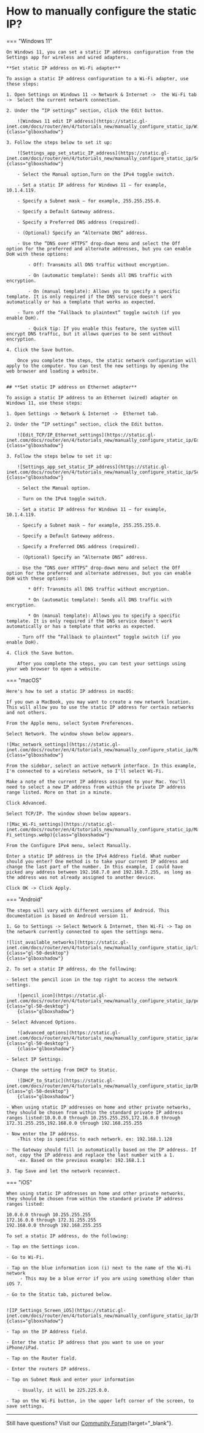 # How to manually configure the static IP?

=== "Windows 11"

    On Windows 11, you can set a static IP address configuration from the Settings app for wireless and wired adapters.

    **Set static IP address on Wi-Fi adapter**

    To assign a static IP address configuration to a Wi-Fi adapter, use these steps:

    1. Open Settings on Windows 11 -> Network & Internet ->  the Wi-Fi tab ->  Select the current network connection.

    2. Under the “IP settings” section, click the Edit button.

        ![Windows 11 edit IP address](https://static.gl-inet.com/docs/router/en/4/tutorials_new/manually_configure_static_ip/Windows_11_edit_IP_address.webp){class="glboxshadow"}

    3. Follow the steps below to set it up:

        ![Settings_app_set_static_IP_address](https://static.gl-inet.com/docs/router/en/4/tutorials_new/manually_configure_static_ip/Settings_app_set_static_IP_address.webp){class="glboxshadow"}

        - Select the Manual option,Turn on the IPv4 toggle switch.

        - Set a static IP address for Windows 11 – for example, 10.1.4.119.

        - Specify a Subnet mask – for example, 255.255.255.0.

        - Specify a Default Gateway address.

        - Specify a Preferred DNS address (required).

        - (Optional) Specify an “Alternate DNS” address.

        - Use the “DNS over HTTPS” drop-down menu and select the Off option for the preferred and alternate addresses, but you can enable DoH with these options:

            - Off: Transmits all DNS traffic without encryption.

            - On (automatic template): Sends all DNS traffic with encryption.

            - On (manual template): Allows you to specify a specific template. It is only required if the DNS service doesn't work automatically or has a template that works as expected.

        - Turn off the “Fallback to plaintext” toggle switch (if you enable DoH).

            - Quick tip: If you enable this feature, the system will encrypt DNS traffic, but it allows queries to be sent without encryption.

    4. Click the Save button.

        Once you complete the steps, the static network configuration will apply to the computer. You can test the new settings by opening the web browser and loading a website.


    ## **Set static IP address on Ethernet adapter**

    To assign a static IP address to an Ethernet (wired) adapter on Windows 11, use these steps:

    1. Open Settings -> Network & Internet ->  Ethernet tab.
    
    2. Under the “IP settings” section, click the Edit button.

        ![Edit_TCP/IP_Ethernet_settings](https://static.gl-inet.com/docs/router/en/4/tutorials_new/manually_configure_static_ip/Edit_TCP_IP_Ethernet_settings.webp){class="glboxshadow"}

    3. Follow the steps below to set it up:

        ![Settings_app_set_static_IP_address](https://static.gl-inet.com/docs/router/en/4/tutorials_new/manually_configure_static_ip/Settings_app_set_static_IP_address.webp){class="glboxshadow"}
        
        - Select the Manual option.

        - Turn on the IPv4 toggle switch.

        - Set a static IP address for Windows 11 – for example, 10.1.4.119.

        - Specify a Subnet mask – for example, 255.255.255.0.

        - Specify a Default Gateway address.

        - Specify a Preferred DNS address (required).

        - (Optional) Specify an “Alternate DNS” address.

        - Use the “DNS over HTTPS” drop-down menu and select the Off option for the preferred and alternate addresses, but you can enable DoH with these options:

            * Off: Transmits all DNS traffic without encryption.

            * On (automatic template): Sends all DNS traffic with encryption.

            * On (manual template): Allows you to specify a specific template. It is only required if the DNS service doesn't work automatically or has a template that works as expected.
            
        - Turn off the “Fallback to plaintext” toggle switch (if you enable DoH).

    4. Click the Save button.

        After you complete the steps, you can test your settings using your web browser to open a website.


=== "macOS"

    Here's how to set a static IP address in macOS:

    If you own a MacBook, you may want to create a new network location. This will allow you to use the static IP address for certain networks and not others. 

    From the Apple menu, select System Preferences.

    Select Network. The window shown below appears.

    ![Mac_network_settings](https://static.gl-inet.com/docs/router/en/4/tutorials_new/manually_configure_static_ip/Mac_network_settings.webp){class="glboxshadow"}

    From the sidebar, select an active network interface. In this example, I'm connected to a wireless network, so I'll select Wi-Fi.

    Make a note of the current IP address assigned to your Mac. You'll need to select a new IP address from within the private IP address range listed. More on that in a minute.

    Click Advanced.

    Select TCP/IP. The window shown below appears.
    
    ![Mac_Wi-Fi_settings](https://static.gl-inet.com/docs/router/en/4/tutorials_new/manually_configure_static_ip/Mac_Wi-Fi_settings.webp){class="glboxshadow"}

    From the Configure IPv4 menu, select Manually.

    Enter a static IP address in the IPv4 Address field. What number should you enter? One method is to take your current IP address and change the last part of the number. In this example, I could have picked any address between 192.168.7.0 and 192.168.7.255, as long as the address was not already assigned to another device.

    Click OK -> Click Apply.
   

=== "Android"

    The steps will vary with different versions of Android. This documentation is based on Android version 11.

    1. Go to Settings -> Select Network & Internet, then Wi-Fi -> Tap on the network currently connected to open the settings menu.
    
    ![list_available_networks](https://static.gl-inet.com/docs/router/en/4/tutorials_new/manually_configure_static_ip/list_available_networks.png){class="gl-50-desktop"}
    {class="glboxshadow"}

    2. To set a static IP address, do the following:

    - Select the pencil icon in the top right to access the network settings.
        
        ![pencil_icon](https://static.gl-inet.com/docs/router/en/4/tutorials_new/manually_configure_static_ip/pencil_icon.png){class="gl-50-desktop"}
        {class="glboxshadow"}

    - Select Advanced Options.
        
        ![advanced_options](https://static.gl-inet.com/docs/router/en/4/tutorials_new/manually_configure_static_ip/advanced_options.png){class="gl-50-desktop"}
        {class="glboxshadow"}

    - Select IP Settings.
        
    - Change the setting from DHCP to Static.
        
        ![DHCP_to_Static](https://static.gl-inet.com/docs/router/en/4/tutorials_new/manually_configure_static_ip/DHCP_to_Static.png){class="gl-50-desktop"}
        {class="glboxshadow"}

    - When using static IP addresses on home and other private networks, they should be chosen from within the standard private IP address ranges listed:10.0.0.0 through 10.255.255.255,172.16.0.0 through 172.31.255.255,192.168.0.0 through 192.168.255.255

    - Now enter the IP address.
        -This step is specific to each network. ex: 192.168.1.128
        
    - The Gateway should fill in automatically based on the IP address. If not, copy the IP address and replace the last number with a 1. 
        -ex. Based on the previous example: 192.168.1.1

    3. Tap Save and let the network reconnect.

=== "iOS"

    When using static IP addresses on home and other private networks, they should be chosen from within the standard private IP address ranges listed:

    10.0.0.0 through 10.255.255.255
    172.16.0.0 through 172.31.255.255
    192.168.0.0 through 192.168.255.255

    To set a static IP address, do the following:

    - Tap on the Settings icon.

    - Go to Wi-Fi.

    - Tap on the blue information icon (i) next to the name of the Wi-Fi network
         - This may be a blue error if you are using something older than iOS 7.

    - Go to the Static tab, pictured below.

        
    ![IP_Settings_Screen_iOS](https://static.gl-inet.com/docs/router/en/4/tutorials_new/manually_configure_static_ip/IP_Settings_Screen_iOS.png){class="glboxshadow"}

    - Tap on the IP Address field.

    - Enter the static IP address that you want to use on your iPhone/iPad.

    - Tap on the Router field.

    - Enter the routers IP address.
        
    - Tap on Subnet Mask and enter your information

        - Usually, it will be 225.225.0.0.

    - Tap on the Wi-Fi button, in the upper left corner of the screen, to save settings.

---

Still have questions? Visit our [Community Forum](https://forum.gl-inet.com){target="_blank"}.
    